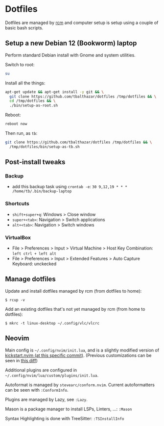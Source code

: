 # Dotfiles

Dotfiles are managed by [rcm](https://github.com/thoughtbot/rcm) and computer setup is setup using a couple of basic bash scripts.

## Setup a new Debian 12 (Bookworm) laptop

Perform standard Debian install with Gnome and system utilities. 

Switch to root:
```bash
su
```

Install all the things:
```bash
apt-get update && apt-get install -y git && \
  git clone https://github.com/tbalthazar/dotfiles /tmp/dotfiles && \
  cd /tmp/dotfiles && \
  ./bin/setup-as-root.sh
```

Reboot:
```bash
reboot now
```

Then run, as `tb`:
```bash
git clone https://github.com/tbalthazar/dotfiles /tmp/dotfiles && \
  /tmp/dotfiles/bin/setup-as-tb.sh
```

## Post-install tweaks

### Backup

- add this backup task using `crontab -e`: `30 9,12,19 * * * /home/tb/.bin/backup-laptop`

### Shortcuts

- `shift+super+q`: Windows > Close window
- `super+<tab>`: Navigation > Switch applications
- `alt+<tab>`: Navigation > Switch windows

### VirtualBox

- File > Preferences > Input > Virtual Machine > Host Key Combination: `left ctrl + left alt`
- File > Preferences > Input > Extended Features > Auto Capture Keyboard: unckecked

## Manage dotfiles

Update and install dotfiles managed by rcm (from dotfiles to home):

```
$ rcup -v
```

Add an existing dotfiles that's not yet managed by rcm (from home to dotfiles):

```
$ mkrc -t linux-desktop ~/.config/vlc/vlcrc
```

## Neovim

Main config is `~/.config/nvim/init.lua`, and is a slightly modified version of [kickstart.nvim (at this specific commit)](https://github.com/nvim-lua/kickstart.nvim/commit/465d6f25c23dc6be27746b758253168adf9cb5bb). (Previous customizations can be seen in [this diff](https://github.com/tbalthazar/dotfiles/compare/4e04f0c3068614c7b04ffa83163b693a0b057f29..1c1fd21))

Additional plugins are configured in `~/.config/nvim/lua/custom/plugins/init.lua`.

Autoformat is managed by `stevearc/conform.nvim`. Current autoformatters can be seen with `:ConformInfo`.

Plugins are managed by Lazy, see `:Lazy`.

Mason is a package manager to install LSPs, Linters, ...: `:Mason`

Syntax Highlighting is done with TreeSitter: `:TSInstallInfo`
